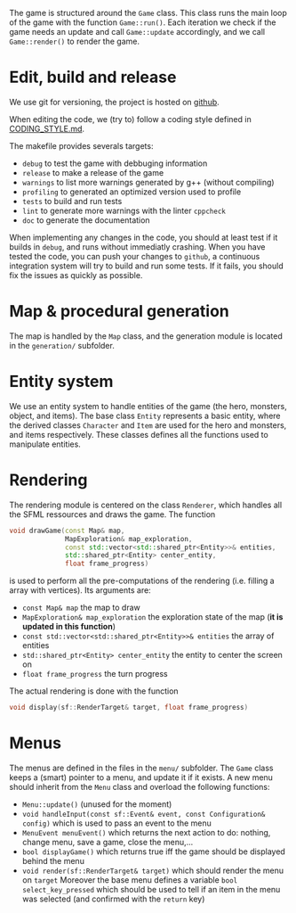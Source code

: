 The game is structured around the `Game` class. This class runs the main loop of the game with the function `Game::run()`.
Each iteration we check if the game needs an update and call `Game::update` accordingly, and we call `Game::render()` to render the game.

Edit, build and release
=======================

We use git for versioning, the project is hosted on [github](https://github.com/remi-dupre/dungeon-battle).

When editing the code, we (try to) follow a coding style defined in [CODING_STYLE.md](https://github.com/remi-dupre/dungeon-battle/blob/master/CODING_STYLE.md).

The makefile provides severals targets:

 - `debug` to test the game with debbuging information
 - `release` to make a release of the game
 - `warnings` to list more warnings generated by g++ (without compiling)
 - `profiling` to generated an optimized version used to profile
 - `tests` to build and run tests
 - `lint` to generate more warnings with the linter `cppcheck`
 - `doc` to generate the documentation

When implementing any changes in the code, you should at least test if it builds in `debug`, and runs without immediatly crashing.
When you have tested the code, you can push your changes to `github`, a continuous integration system will try to build and run some tests. If it fails, you should fix the issues as quickly as possible.


Map & procedural generation
===========================

The map is handled by the `Map` class, and the generation module is located in the `generation/` subfolder.

Entity system
=============

We use an entity system to handle entities of the game (the hero, monsters, object, and items).
The base class `Entity` represents a basic entity, where the derived classes `Character` and `Item` are used for the hero and monsters, and items respectively. These classes defines all the functions used to manipulate entities.

Rendering
=========

The rendering module is centered on the class `Renderer`, which handles all the SFML ressources and draws the game.
The function
```cpp
void drawGame(const Map& map,
              MapExploration& map_exploration,
              const std::vector<std::shared_ptr<Entity>>& entities,
              std::shared_ptr<Entity> center_entity,
              float frame_progress)
```
is used to perform all the pre-computations of the rendering (i.e. filling a array with vertices).
Its arguments are:

 - `const Map& map`
   the map to draw
 - `MapExploration& map_exploration`
   the exploration state of the map (**it is updated in this function**)
 - `const std::vector<std::shared_ptr<Entity>>& entities`
   the array of entities
 - `std::shared_ptr<Entity> center_entity`
   the entity to center the screen on
 - `float frame_progress`
   the turn progress

The actual rendering is done with the function
```cpp
void display(sf::RenderTarget& target, float frame_progress)
```

Menus
=====

The menus are defined in the files in the `menu/` subfolder. The `Game` class keeps a (smart) pointer to a menu, and update it if it exists.
A new menu should inherit from the `Menu` class and overload the following functions:
  - `Menu::update()` (unused for the moment)
  - `void handleInput(const sf::Event& event, const Configuration& config)`
    which is used to pass an event to the menu
  - `MenuEvent menuEvent()` which returns the next action to do: nothing, change menu, save a game, close the menu,...
  - `bool displayGame()` which returns true iff the game should be displayed behind the menu
  - `void render(sf::RenderTarget& target)` which should render the menu on `target`
Moreover the base menu defines a variable `bool select_key_pressed` which should be used to tell if an item in the menu was selected (and confirmed with the `return` key)